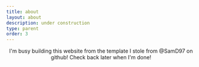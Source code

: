 ```yaml
---
title: about
layout: about
description: under construction
type: parent
order: 3
---
```


<div class="section main">
	<div class="container">
		<p markdown="1" style="text-align: center;">
I'm busy building this website from the template I stole from @SamD97 on github! Check back later when I'm done!
		</p>
	</div>
</div>